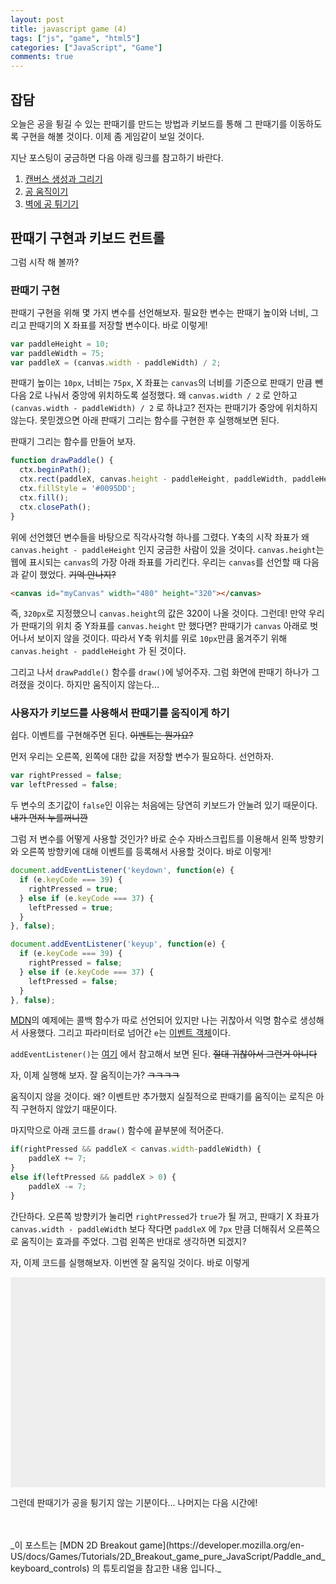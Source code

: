 ```yaml
---
layout: post
title: javascript game (4)
tags: ["js", "game", "html5"]
categories: ["JavaScript", "Game"]
comments: true
---
```


## 잡담

오늘은 공을 튕길 수 있는 판때기를 만드는 방법과 키보드를 통해 그 판때기를 이동하도록 구현을 해볼 것이다. 이제 좀 게임같이 보일 것이다.

지난 포스팅이 궁금하면 다음 아래 링크를 참고하기 바란다.

1. [캔버스 생성과 그리기](/2017/04/17/js-game-01/)
2. [공 움직이기](/2017/04/18/js-game-02/)
3. [벽에 공 튀기기](/2017/04/19/js-game-03/)

## 판때기 구현과 키보드 컨트롤

그럼 시작 해 볼까?

### 판때기 구현

판때기 구현을 위해 몇 가지 변수를 선언해보자. 필요한 변수는 판때기 높이와 너비, 그리고 판때기의 X 좌표를 저장할 변수이다. 바로 이렇게!

```javascript
var paddleHeight = 10;
var paddleWidth = 75;
var paddleX = (canvas.width - paddleWidth) / 2;
```

판때기 높이는 `10px`, 너비는 `75px`, X 좌표는 `canvas`의 너비를 기준으로 판때기 만큼 뺀 다음 2로 나눠서 중앙에 위치하도록 설정했다. 왜 `canvas.width / 2` 로 안하고 `(canvas.width - paddleWidth) / 2` 로 하냐고? 전자는 판때기가 중앙에 위치하지 않는다. 못믿겠으면 아래 판때기 그리는 함수를 구현한 후 실행해보면 된다.

판때기 그리는 함수를 만들어 보자.

```javascript
function drawPaddle() {
  ctx.beginPath();
  ctx.rect(paddleX, canvas.height - paddleHeight, paddleWidth, paddleHeight);
  ctx.fillStyle = '#0095DD';
  ctx.fill();
  ctx.closePath();
}
```

위에 선언했던 변수들을 바탕으로 직각사각형 하나를 그렸다. Y축의 시작 좌표가 왜 `canvas.height - paddleHeight` 인지 궁금한 사람이 있을 것이다. `canvas.height`는 웹에 표시되는 `canvas`의 가장 아래 좌표를 가리킨다. 우리는 `canvas`를 선언할 때 다음과 같이 했었다. ~~기억 안나지?~~

```html
<canvas id="myCanvas" width="480" height="320"></canvas>
```

즉, `320px`로 지정했으니 `canvas.height`의 값은 320이 나올 것이다. 그런데! 만약 우리가 판때기의 위치 중 Y좌표를 `canvas.height` 만 했다면? 판때기가 `canvas` 아래로 벗어나서 보이지 않을 것이다. 따라서 Y축 위치를 위로 `10px`만큼 옮겨주기 위해 `canvas.height - paddleHeight` 가 된 것이다.

그리고 나서 `drawPaddle()` 함수를 `draw()`에 넣어주자. 그럼 화면에 판때기 하나가 그려졌을 것이다. 하지만 움직이지 않는다...


### 사용자가 키보드를 사용해서 판때기를 움직이게 하기

쉽다. 이벤트를 구현해주면 된다. ~~이벤트는 뭔가요?~~

먼저 우리는 오른쪽, 왼쪽에 대한 값을 저장할 변수가 필요하다. 선언하자.

```javascript
var rightPressed = false;
var leftPressed = false;
```

두 변수의 초기값이 `false`인 이유는 처음에는 당연히 키보드가 안눌려 있기 때문이다. ~~내가 먼저 누를꺼니깐~~

그럼 저 변수를 어떻게 사용할 것인가? 바로 순수 자바스크립트를 이용해서 왼쪽 방향키와 오른쪽 방향키에 대해 이벤트를 등록해서 사용할 것이다. 바로 이렇게!

```javascript
document.addEventListener('keydown', function(e) {
  if (e.keyCode === 39) {
    rightPressed = true;
  } else if (e.keyCode === 37) {
    leftPressed = true;
  }
}, false);

document.addEventListener('keyup', function(e) {
  if (e.keyCode === 39) {
    rightPressed = false;
  } else if (e.keyCode === 37) {
    leftPressed = false;
  }
}, false);
```

[MDN](https://developer.mozilla.org/en-US/docs/Games/Tutorials/2D_Breakout_game_pure_JavaScript/Paddle_and_keyboard_controls)의 예제에는 콜백 함수가 따로 선언되어 있지만 나는 귀찮아서 익명 함수로 생성해서 사용했다. 그리고 파라미터로 넘어간 `e`는 [이벤트 객체](https://developer.mozilla.org/en-US/docs/Web/API/Event)이다.

`addEventListener()`는 [여기](https://developer.mozilla.org/ko/docs/Web/API/EventTarget/addEventListener) 에서 참고해서 보면 된다. ~~절대 귀찮아서 그런거 아니다~~

자, 이제 실행해 보자. 잘 움직이는가? ~~ㅋㅋㅋㅋ~~

움직이지 않을 것이다. 왜? 이벤트만 추가했지 실질적으로 판때기를 움직이는 로직은 아직 구현하지 않았기 때문이다.

마지막으로 아래 코드를 `draw()` 함수에 끝부분에 적어준다.

```javascript
if(rightPressed && paddleX < canvas.width-paddleWidth) {
    paddleX += 7;
}
else if(leftPressed && paddleX > 0) {
    paddleX -= 7;
}
```

간단하다. 오른쪽 방향키가 눌리면 `rightPressed`가 `true`가 될 꺼고, 판때기 X 좌표가 `canvas.width - paddleWidth` 보다 작다면 `paddleX` 에 `7px` 만큼 더해줘서 오른쪽으로 움직이는 효과를 주었다. 그럼 왼쪽은 반대로 생각하면 되겠지?

자, 이제 코드를 실행해보자. 이번엔 잘 움직일 것이다. 바로 이렇게

<body>
<style>
  * {padding: 0; margin: 0; }
  canvas {background: #eee; display: block; margin: 0 auto;}
</style>
  <canvas id="myCanvas" width="480" height="320"></canvas>

<script>
var canvas = document.getElementById("myCanvas");
var ctx = canvas.getContext("2d");
var ballRadius = 10;
var x = canvas.width/2;
var y = canvas.height-30;
var dx = 2;
var dy = -2;
var paddleHeight = 10;
var paddleWidth = 75;
var paddleX = (canvas.width-paddleWidth)/2;
var rightPressed = false;
var leftPressed = false;

document.addEventListener("keydown", keyDownHandler, false);
document.addEventListener("keyup", keyUpHandler, false);

function keyDownHandler(e) {
    if(e.keyCode == 39) {
        rightPressed = true;
    }
    else if(e.keyCode == 37) {
        leftPressed = true;
    }
}
function keyUpHandler(e) {
    if(e.keyCode == 39) {
        rightPressed = false;
    }
    else if(e.keyCode == 37) {
        leftPressed = false;
    }
}

function drawBall() {
    ctx.beginPath();
    ctx.arc(x, y, ballRadius, 0, Math.PI*2);
    ctx.fillStyle = "#0095DD";
    ctx.fill();
    ctx.closePath();
}
function drawPaddle() {
    ctx.beginPath();
    ctx.rect(paddleX, canvas.height-paddleHeight, paddleWidth, paddleHeight);
    ctx.fillStyle = "#0095DD";
    ctx.fill();
    ctx.closePath();
}

function draw() {
    ctx.clearRect(0, 0, canvas.width, canvas.height);
    drawBall();
    drawPaddle();

    if(x + dx > canvas.width-ballRadius || x + dx < ballRadius) {
        dx = -dx;
    }
    if(y + dy > canvas.height-ballRadius || y + dy < ballRadius) {
        dy = -dy;
    }

    if(rightPressed && paddleX < canvas.width-paddleWidth) {
        paddleX += 7;
    }
    else if(leftPressed && paddleX > 0) {
        paddleX -= 7;
    }

    x += dx;
    y += dy;
}

setInterval(draw, 10);
</script>
</body>

그런데 판때기가 공을 튕기지 않는 기분이다... 나머지는 다음 시간에!

<br/>
<br/>
_이 포스트는 [MDN 2D Breakout game](https://developer.mozilla.org/en-US/docs/Games/Tutorials/2D_Breakout_game_pure_JavaScript/Paddle_and_keyboard_controls) 의 튜토리얼을 참고한 내용 입니다._

